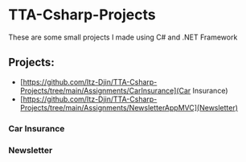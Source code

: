 # TTA-Csharp-Projects
These are some small projects I made using C# and .NET Framework
## Projects:
- [https://github.com/Itz-Djin/TTA-Csharp-Projects/tree/main/Assignments/CarInsurance](Car Insurance)
- [https://github.com/Itz-Djin/TTA-Csharp-Projects/tree/main/Assignments/NewsletterAppMVC](Newsletter)
### Car Insurance
### Newsletter
